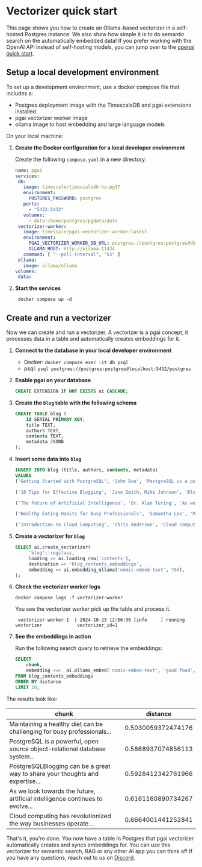# Vectorizer quick start

This page shows you how to create an Ollama-based vectorizer in a self-hosted Postgres instance. We also show how simple it is to do semantic search on the automatically embedded data!
If you prefer working with the OpenAI API instead of self-hosting models, you can jump over to the [openai quick start](/docs/vectorizer/quick-start-openai.md).

## Setup a local development environment

To set up a development environment, use a docker compose file that includes a:
- Postgres deployment image with the TimescaleDB and pgai extensions installed
- pgai vectorizer worker image
- ollama image to host embedding and large language models

On your local machine:

1. **Create the Docker configuration for a local developer environment**

   Create the following `compose.yaml` in a new directory:
    ```yaml
   name: pgai 
   services:
     db:
       image: timescale/timescaledb-ha:pg17
       environment:
         POSTGRES_PASSWORD: postgres
       ports:
         - "5432:5432"
       volumes:
         - data:/home/postgres/pgdata/data
     vectorizer-worker:
       image: timescale/pgai-vectorizer-worker:latest
       environment:
         PGAI_VECTORIZER_WORKER_DB_URL: postgres://postgres:postgres@db:5432/postgres
         OLLAMA_HOST: http://ollama:11434
       command: [ "--poll-interval", "5s" ]
     ollama:
       image: ollama/ollama
   volumes:
     data:
    ```

1. **Start the services**
   ```shell
    docker compose up -d
    ```

## Create and run a vectorizer

Now we can create and run a vectorizer. A vectorizer is a pgai concept, it processes data in a table and automatically creates embeddings for it.

1. **Connect to the database in your local developer environment**

   - Docker: `docker compose exec -it db psql`
   - psql:  `psql postgres://postgres:postgres@localhost:5432/postgres`

1. **Enable pgai on your database**

    ```sql
    CREATE EXTENSION IF NOT EXISTS ai CASCADE;
    ```

1. **Create the `blog` table with the following schema**
    ```sql
    CREATE TABLE blog (
        id SERIAL PRIMARY KEY,
        title TEXT,
        authors TEXT,
        contents TEXT,
        metadata JSONB
    );
    ```

1. **Insert some data into `blog`**
    ```sql
    INSERT INTO blog (title, authors, contents, metadata)
    VALUES
    ('Getting Started with PostgreSQL', 'John Doe', 'PostgreSQL is a powerful, open source object-relational database system...', '{"tags": ["database", "postgresql", "beginner"], "read_time": 5, "published_date": "2024-03-15"}'),

    ('10 Tips for Effective Blogging', 'Jane Smith, Mike Johnson', 'Blogging can be a great way to share your thoughts and expertise...', '{"tags": ["blogging", "writing", "tips"], "read_time": 8, "published_date": "2024-03-20"}'),

    ('The Future of Artificial Intelligence', 'Dr. Alan Turing', 'As we look towards the future, artificial intelligence continues to evolve...', '{"tags": ["AI", "technology", "future"], "read_time": 12, "published_date": "2024-04-01"}'),

    ('Healthy Eating Habits for Busy Professionals', 'Samantha Lee', 'Maintaining a healthy diet can be challenging for busy professionals...', '{"tags": ["health", "nutrition", "lifestyle"], "read_time": 6, "published_date": "2024-04-05"}'),

    ('Introduction to Cloud Computing', 'Chris Anderson', 'Cloud computing has revolutionized the way businesses operate...', '{"tags": ["cloud", "technology", "business"], "read_time": 10, "published_date": "2024-04-10"}'); 
    ```

4. **Create a vectorizer for `blog`**

    ```sql
    SELECT ai.create_vectorizer(
         'blog'::regclass,
         loading => ai.loading_row('contents'),
         destination => 'blog_contents_embeddings',
         embedding => ai.embedding_ollama('nomic-embed-text', 768),
    );
    ```

1. **Check the vectorizer worker logs** 
   ```shell
   docker compose logs -f vectorizer-worker
   ```

   You see the vectorizer worker pick up the table and process it.
   ```shell
    vectorizer-worker-1  | 2024-10-23 12:56:36 [info     ] running vectorizer             vectorizer_id=1
    ```

1. **See the embeddings in action**

   Run the following search query to retrieve the embeddings:

    ```sql
    SELECT
        chunk,
        embedding <=>  ai.ollama_embed('nomic-embed-text', 'good food', host => 'http://ollama:11434') as distance
    FROM blog_contents_embeddings
    ORDER BY distance
    LIMIT 10;
    ```

The results look like:

| chunk                                                                         | distance           |
|-------------------------------------------------------------------------------|--------------------|
| Maintaining a healthy diet can be challenging for busy professionals...       | 0.5030059372474176 |
| PostgreSQL is a powerful, open source object-relational database system...    | 0.5868937074856113 |
| PostgreSQLBlogging can be a great way to share your thoughts and expertise... | 0.5928412342761966 |
| As we look towards the future, artificial intelligence continues to evolve... | 0.6161160890734267 |
| Cloud computing has revolutionized the way businesses operate...              | 0.6664001441252841 |


That's it, you're done. You now have a table in Postgres that pgai vectorizer automatically creates 
and syncs embeddings for. You can use this vectorizer for semantic search, RAG or any other AI 
app you can think of! If you have any questions, reach out to us on [Discord](https://discord.gg/KRdHVXAmkp).
